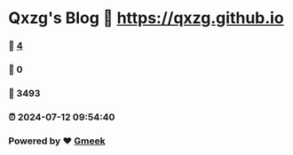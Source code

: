 # Qxzg's Blog :link: https://qxzg.github.io 
### :page_facing_up: [4](https://qxzg.github.io/tag.html) 
### :speech_balloon: 0 
### :hibiscus: 3493 
### :alarm_clock: 2024-07-12 09:54:40 
### Powered by :heart: [Gmeek](https://github.com/Meekdai/Gmeek)
